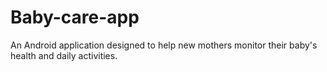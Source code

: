 # Baby-care-app
An Android application designed to help new mothers monitor their baby's health and daily activities.
